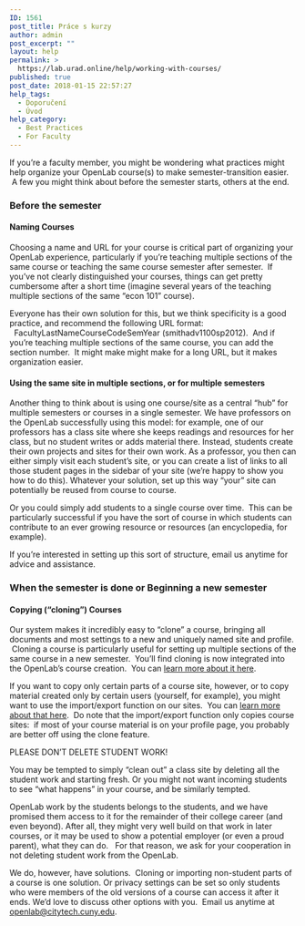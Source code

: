 ```yaml
---
ID: 1561
post_title: Práce s kurzy
author: admin
post_excerpt: ""
layout: help
permalink: >
  https://lab.urad.online/help/working-with-courses/
published: true
post_date: 2018-01-15 22:57:27
help_tags:
  - Doporučení
  - Úvod
help_category:
  - Best Practices
  - For Faculty
---
```

If you’re a faculty member, you might be wondering what practices might help organize your OpenLab course(s) to make semester-transition easier.  A few you might think about before the semester starts, others at the end.
<h3><strong>Before the semester</strong></h3>
<h4><strong>Naming Courses</strong></h4>
Choosing a name and URL for your course is critical part of organizing your OpenLab experience, particularly if you’re teaching multiple sections of the same course or teaching the same course semester after semester.  If you’ve not clearly distinguished your courses, things can get pretty cumbersome after a short time (imagine several years of the teaching multiple sections of the same “econ 101” course).

Everyone has their own solution for this, but we think specificity is a good practice, and recommend the following URL format:   FacultyLastNameCourseCodeSemYear (smithadv1100sp2012).  And if you’re teaching multiple sections of the same course, you can add the section number.  It might make might make for a long URL, but it makes organization easier.
<h4><strong>Using the same site in multiple sections, or for multiple semesters</strong></h4>
Another thing to think about is using one course/site as a central “hub” for multiple semesters or courses in a single semester. We have professors on the OpenLab successfully using this model: for example, one of our professors has a class site where she keeps readings and resources for her class, but no student writes or adds material there. Instead, students create their own projects and sites for their own work. As a professor, you then can either simply visit each student’s site, or you can create a list of links to all those student pages in the sidebar of your site (we’re happy to show you how to do this). Whatever your solution, set up this way “your” site can potentially be reused from course to course.

Or you could simply add students to a single course over time.  This can be particularly successful if you have the sort of course in which students can contribute to an ever growing resource or resources (an encyclopedia, for example).

If you’re interested in setting up this sort of structure, email us anytime for advice and assistance.
<h3><strong>When the semester is done or Beginning a new semester</strong></h3>
<h4>Copying (“cloning”) Courses</h4>
Our system makes it incredibly easy to “clone” a course, bringing all documents and most settings to a new and uniquely named site and profile.  Cloning a course is particularly useful for setting up multiple sections of the same course in a new semester.  You’ll find cloning is now integrated into the OpenLab’s course creation.  You can <a href="https://lab.urad.online/help/cloning-a-course/">learn more about it here</a>.

If you want to copy only certain parts of a course site, however, or to copy material created only by certain users (yourself, for example), you might want to use the import/export function on our sites.  You can <a href="https://lab.urad.online/openroad/2012/05/21/importing-and-exporting-sites/">learn more about that here</a>.  Do note that the import/export function only copies course sites:  if most of your course material is on your profile page, you probably are better off using the clone feature.

PLEASE DON’T DELETE STUDENT WORK!

You may be tempted to simply “clean out” a class site by deleting all the student work and starting fresh. Or you might not want incoming students to see “what happens” in your course, and be similarly tempted.

OpenLab work by the students belongs to the students, and we have promised them access to it for the remainder of their college career (and even beyond). After all, they might very well build on that work in later courses, or it may be used to show a potential employer (or even a proud parent), what they can do.   For that reason, we ask for your cooperation in not deleting student work from the OpenLab.

We do, however, have solutions.  Cloning or importing non-student parts of a course is one solution. Or privacy settings can be set so only students who were members of the old versions of a course can access it after it ends. We’d love to discuss other options with you.  Email us anytime at <a href="mailto:openlab@citytech.cuny.edu">openlab@citytech.cuny.edu</a>.
